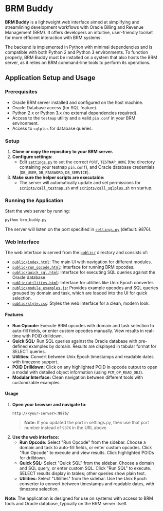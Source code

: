 # BRM Buddy

**BRM Buddy** is a lightweight web interface aimed at simplifying and streamlining development workflows with Oracle Billing and Revenue Management (BRM). It offers developers an intuitive, user-friendly toolset for more efficient interaction with BRM systems.

The backend is implemented in Python with minimal dependencies and is compatible with both Python 2 and Python 3 environments. To function properly, BRM Buddy must be installed on a system that also hosts the BRM server, as it relies on BRM command-line tools to perform its operations.

## Application Setup and Usage

### Prerequisites

- Oracle BRM server installed and configured on the host machine.
- Oracle Database access (for SQL feature).
- Python 2.x or Python 3.x (no external dependencies required).
- Access to the `testnap` utility and a valid `pin.conf` in your BRM environment.
- Access to `sqlplus` for database queries.

### Setup

1. **Clone or copy the repository to your BRM server.**
2. **Configure settings:**
    - Edit [`settings.py`](settings.py) to set the correct `PORT`, `TESTNAP_HOME` (the directory containing your testnap `pin.conf`), and Oracle database credentials (`DB_USER`, `DB_PASSWORD`, `DB_SERVICE`).
3. **Make sure the helper scripts are executable:**
    - The server will automatically update and set permissions for [`scripts/call_testnap.sh`](scripts/call_testnap.sh) and [`scripts/call_sqlplus.sh`](scripts/call_sqlplus.sh) on startup.

### Running the Application

Start the web server by running:

```sh
python brm_buddy.py
```

The server will listen on the port specified in [`settings.py`](settings.py) (default: 9876).

### Web Interface

The web interface is served from the [`public/`](public/) directory and consists of:

- [`public/index.html`](public/index.html): The main UI with navigation for different modules.
- [`public/run_opcode.html`](public/run_opcode.html): Interface for running BRM opcodes.
- [`public/quick_sql.html`](public/quick_sql.html): Interface for executing SQL queries against the Oracle database.
- [`public/utilities.html`](public/utilities.html): Interface for utilities like Unix Epoch converter.
- [`public/module_examples.js`](public/module_examples.js): Provides example opcodes and SQL queries grouped by domain and task, which are loaded into the UI for quick selection.
- [`public/style.css`](public/style.css): Styles the web interface for a clean, modern look.

#### Features

- **Run Opcode:** Execute BRM opcodes with domain and task selection to auto-fill fields, or enter custom opcodes manually. View results in real-time with POID drilldown.
- **Quick SQL:** Run SQL queries against the Oracle database with pre-defined examples by domain. Results are displayed in tabular format for SELECT queries.
- **Utilities:** Convert between Unix Epoch timestamps and readable dates with timezone support.
- **POID Drilldown:** Click on any highlighted POID in opcode output to open a modal with detailed object information (using `PCM_OP_READ_OBJ`).
- **Modular Interface:** Clean navigation between different tools with customizable examples.

#### Usage

1. **Open your browser and navigate to:**
    ```
    http://<your-server>:9876/
    ```
    > **Note:** If you updated the port in settings.py, then use that port number instead of `9876` in the URL above.
2. **Use the web interface:**
    - **Run Opcode:** Select "Run Opcode" from the sidebar. Choose a domain and task to auto-fill fields, or enter custom opcodes. Click "Run Opcode" to execute and view results. Click highlighted POIDs for drilldown.
    - **Quick SQL:** Select "Quick SQL" from the sidebar. Choose a domain and SQL query, or enter custom SQL. Click "Run SQL" to execute. SELECT results display in tables; other queries show plain text.
    - **Utilities:** Select "Utilities" from the sidebar. Use the Unix Epoch converter to convert between timestamps and readable dates, with timezone selection.

**Note:** The application is designed for use on systems with access to BRM tools and Oracle database, typically on the BRM server itself.
